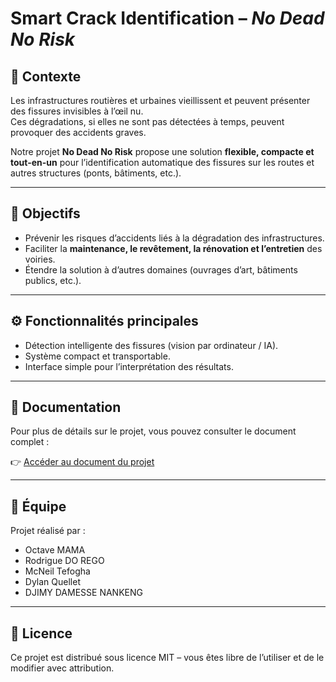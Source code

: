 # Smart Crack Identification – *No Dead No Risk*

## 📝 Contexte  
Les infrastructures routières et urbaines vieillissent et peuvent présenter des fissures invisibles à l’œil nu.  
Ces dégradations, si elles ne sont pas détectées à temps, peuvent provoquer des accidents graves.  

Notre projet **No Dead No Risk** propose une solution **flexible, compacte et tout-en-un** pour l’identification automatique des fissures sur les routes et autres structures (ponts, bâtiments, etc.).  

---

## 🎯 Objectifs  
- Prévenir les risques d’accidents liés à la dégradation des infrastructures.  
- Faciliter la **maintenance, le revêtement, la rénovation et l’entretien** des voiries.  
- Étendre la solution à d’autres domaines (ouvrages d’art, bâtiments publics, etc.).  

---

## ⚙️ Fonctionnalités principales  
- Détection intelligente des fissures (vision par ordinateur / IA).  
- Système compact et transportable.  
- Interface simple pour l’interprétation des résultats.  

---

## 📄 Documentation  
Pour plus de détails sur le projet, vous pouvez consulter le document complet :  

👉 [Accéder au document du projet](./docs/rapport.pdf)  

---

## 👥 Équipe  
Projet réalisé par :  
- Octave MAMA
- Rodrigue DO REGO
- McNeil Tefogha
- Dylan Quellet
- DJIMY DAMESSE NANKENG 

---

## 📌 Licence  
Ce projet est distribué sous licence MIT – vous êtes libre de l’utiliser et de le modifier avec attribution.  
